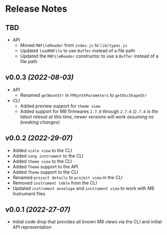 # Release Notes

## TBD

* API
  * Moved `M8FileReader` from `index.js` to `lib/types.js`
  * Updated `loadM8File` to use `Buffer` instead of a file path
  * Updated the `M8FileReader` constructor to use a `Buffer` instead of a file path

## v0.0.3 _(2022-08-03)_

* API
  * Renamed `getWaveStr` in `FMSynthParameters` to `getOscShapeStr`
* CLI
  * Added preview support for `theme view`
  * Added support for M8 firmwares `2.7.0` through `2.7.6` _(`2.7.6` is the latest releast at this time, newer versions will work assuming no breaking changes)_

## v0.0.2 _(2022-29-07)_

* Added `scale view` to the CLI
* Added `song instrument` to the CLI
* Added `theme view` to the CLI
* Added `Theme` support to the API
* Added `Theme` support to the CLI
* Renamed `project details` to `project view` in the CLI
* Removed `instrument table` from the CLI
* Updated `instrument envelope` and `instrument view` to work with M8 Instrument files

## v0.0.1 _(2022-27-07)_

* Initial code drop that provides all known M8 views via the CLI and initial API representation

